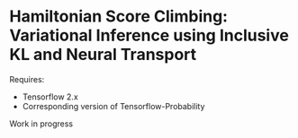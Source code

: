 # Hamiltonian Score Climbing: Variational Inference using Inclusive KL and Neural Transport

Requires:
* Tensorflow 2.x
* Corresponding version of Tensorflow-Probability

Work in progress
